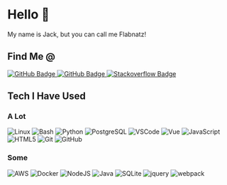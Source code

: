 # Hello 👋

My name is Jack, but you can call me Flabnatz!

## Find Me @

<a href="https://github.com/flabnatz?tab=profile" target="_blank">
    <img src="https://img.shields.io/badge/GITHUB-121011.svg?&style=for-the-badge&logo=github&logoColor=white" alt="GitHub Badge" />
</a>
<a href="https://www.linkedin.com/in/jack-olsen-192b90b3/" target="_blank">
    <img src="https://img.shields.io/badge/LinkedIn-blue?tab=followers?logo=github&style=for-the-badge" alt="GitHub Badge" />
</a>
<a href="https://stackoverflow.com/users/17500051/jack-olsen?tab=profile" target="_blank">
    <img src="https://img.shields.io/badge/stackoverflow-f48226.svg?style=for-the-badge&logo=stackoverflow&logoColor=white" alt="Stackoverflow Badge" />
</a>


## Tech I Have Used

### A Lot

![Linux](https://img.shields.io/badge/LINUX-FCC624?style=for-the-badge&logo=linux&logoColor=black)
![Bash](https://img.shields.io/badge/Bash-666666.svg?&style=for-the-badge&logo=PowerShell&logoColor=white)
![Python](https://img.shields.io/badge/PYTHON-3776AB.svg?&style=for-the-badge&logo=python&logoColor=white)
![PostgreSQL](https://img.shields.io/badge/POSTGRES-316192.svg?&style=for-the-badge&logo=postgresql&logoColor=white)
![VSCode](https://img.shields.io/badge/vscode-007ACC.svg?style=for-the-badge&logo=visualstudiocode&logoColor=white)
![Vue](https://img.shields.io/badge/vue-61DAFB.svg?style=for-the-badge&logo=vue&logoColor=black)
![JavaScript](https://img.shields.io/badge/JAVASCRIPT-F7DF1E.svg?&style=for-the-badge&logo=javascript&logoColor=323330)
![HTML5](https://img.shields.io/badge/HTML5-E34F26.svg?&style=for-the-badge&logo=html5&logoColor=white)
![Git](https://img.shields.io/badge/GIT-%23F05033.svg?&style=for-the-badge&logo=git&logoColor=white)
![GitHub](https://img.shields.io/badge/GITHUB-121011.svg?&style=for-the-badge&logo=github&logoColor=white)


### Some
![AWS](https://img.shields.io/badge/AMAZON%20AWS-232F3E.svg?&style=for-the-badge&logo=amazon-aws&logoColor=white)
![Docker](https://img.shields.io/badge/DOCKER-2496ED.svg?&style=for-the-badge&logo=docker&logoColor=white)
![NodeJS](https://img.shields.io/badge/NODEJS-339933.svg?&style=for-the-badge&logo=node.js&logoColor=white)
![Java](https://img.shields.io/badge/JAVA-007396.svg?&style=for-the-badge&logo=java&logoColor=white)
![SQLite](https://img.shields.io/badge/SQLITE-003B57.svg?&style=for-the-badge&logo=sqlite&logoColor=white)
![jquery](https://img.shields.io/badge/jquery-0769AD.svg?style=for-the-badge&logo=jquery&logoColor=white)
![webpack](https://img.shields.io/badge/webpack-8DD6F9.svg?style=for-the-badge&logo=webpack&logoColor=black)
